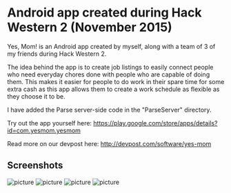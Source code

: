 # Android app created during Hack Western 2 (November 2015)

Yes, Mom! is an Android app created by myself, along with a team of 3 of my friends during Hack Western 2.

The idea behind the app is to create job listings to easily connect people who need everyday chores done with people who are capable of doing them. This makes it easier for people to do work in their spare time for some extra cash as this app allows them to create a work schedule as flexible as they choose it to be.

I have added the Parse server-side code in the "ParseServer" directory.

Try out the app yourself here: https://play.google.com/store/apps/details?id=com.yesmom.yesmom

Read more on our devpost here: http://devpost.com/software/yes-mom

## Screenshots

![picture](https://lh3.googleusercontent.com/0RH_OD6cb3tllCLwvTb8BZdntfiLBKAJCs_6B42GDlM4dhU4_SwvpICmavOqbuVrmFM=h900-rw)
![picture](https://lh3.googleusercontent.com/DR1vXvPM0JLUez6FC4q7Q8KIWZFH5Rl03gw5ABfDZ-64X14Qbrxn0NREmbuit-_UOA=h900-rw)
![picture](https://lh3.googleusercontent.com/k0eD6vYV3WMbYQg1s7Fm9mNcQc-4Q0vRvQUMcays1ptDe9w7AVTXqIuVOjuxxDUc2kup=h900-rw)
![picture](https://lh3.googleusercontent.com/3XUnNY8e5KMgd_syMj_BYjpIGhaWm3sHI7QixIDIOhu6bMABFpvhne0US1YeRtjUGaDA=h900-rw)
